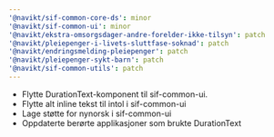 ```yaml
---
'@navikt/sif-common-core-ds': minor
'@navikt/sif-common-ui': minor
'@navikt/ekstra-omsorgsdager-andre-forelder-ikke-tilsyn': patch
'@navikt/pleiepenger-i-livets-sluttfase-soknad': patch
'@navikt/endringsmelding-pleiepenger': patch
'@navikt/pleiepenger-sykt-barn': patch
'@navikt/sif-common-utils': patch
---
```


-   Flytte DurationText-komponent til sif-common-ui.
-   Flytte alt inline tekst til intol i sif-common-ui
-   Lage støtte for nynorsk i sif-common-ui
-   Oppdaterte berørte applikasjoner som brukte DurationText

